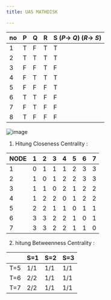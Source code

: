 ```yaml
---
title: UAS MATHDISK

---
```




| no       | P        | Q        | R     |   S    ($P \to\ Q$)   ($R \to\ S$)
| -------- | -------- | -------- |-------|-------|
|1|T|F|T| T|
|2|T|T|T| T|
|3|F|F|T| F|
|4|F|T|T| T|
|5|F|F|F| T|
|6|T|T|F| F|
|7|F|T|F| F|
|8|T|F|F| F|

![image](g.png)


1. Hitung Closeness Centrality : 

| NODE |1|2|3|4|5|6|7|
|-|-|-|-|-|-|-|-|
|1|0|1|1|1|2|3|3|
|2|1|0|1|2|2|3|3|
|3|1|1|0|2|1|2|2|
|4|1|2|2|0|1|2|2|
|5|2|2|1|1|0|1|1|
|6|3|3|2|2|1|0|1|
|7|3|3|2|2|1|1|0|

2. hitung Betweenness Centrality : 

| | S=1 | S=2 |S=3|
| -------- | -------- | -------- |-|
|T=5|1/1|1/1|1/1|
|T=6|2/2|1/1|1/1|
|T=7|2/2|1/1|1/1|
